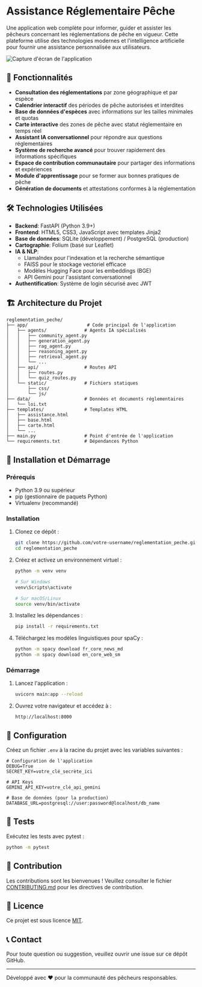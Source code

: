 # Assistance Réglementaire Pêche

Une application web complète pour informer, guider et assister les pêcheurs concernant les réglementations de pêche en vigueur. Cette plateforme utilise des technologies modernes et l'intelligence artificielle pour fournir une assistance personnalisée aux utilisateurs.

![Capture d'écran de l'application](https://via.placeholder.com/800x400?text=Assistance+Réglementaire+Pêche)

## 🌟 Fonctionnalités

- **Consultation des réglementations** par zone géographique et par espèce
- **Calendrier interactif** des périodes de pêche autorisées et interdites
- **Base de données d'espèces** avec informations sur les tailles minimales et quotas
- **Carte interactive** des zones de pêche avec statut réglementaire en temps réel
- **Assistant IA conversationnel** pour répondre aux questions réglementaires
- **Système de recherche avancé** pour trouver rapidement des informations spécifiques
- **Espace de contribution communautaire** pour partager des informations et expériences
- **Module d'apprentissage** pour se former aux bonnes pratiques de pêche
- **Génération de documents** et attestations conformes à la réglementation

## 🛠️ Technologies Utilisées

- **Backend**: FastAPI (Python 3.9+)
- **Frontend**: HTML5, CSS3, JavaScript avec templates Jinja2
- **Base de données**: SQLite (développement) / PostgreSQL (production)
- **Cartographie**: Folium (basé sur Leaflet)
- **IA & NLP**: 
  - LlamaIndex pour l'indexation et la recherche sémantique
  - FAISS pour le stockage vectoriel efficace
  - Modèles Hugging Face pour les embeddings (BGE)
  - API Gemini pour l'assistant conversationnel
- **Authentification**: Système de login sécurisé avec JWT

## 🏗️ Architecture du Projet

```
reglementation_peche/
├── app/                      # Code principal de l'application
│   ├── agents/              # Agents IA spécialisés
│   │   ├── community_agent.py
│   │   ├── generation_agent.py
│   │   ├── rag_agent.py
│   │   ├── reasoning_agent.py
│   │   ├── retrieval_agent.py
│   │   └── ...
│   ├── api/                 # Routes API
│   │   ├── routes.py
│   │   └── quiz_routes.py
│   └── static/              # Fichiers statiques
│       ├── css/
│       └── js/
├── data/                    # Données et documents réglementaires
│   └── loi.txt
├── templates/               # Templates HTML
│   ├── assistance.html
│   ├── base.html
│   ├── carte.html
│   └── ...
├── main.py                  # Point d'entrée de l'application
└── requirements.txt         # Dépendances Python
```

## 🚀 Installation et Démarrage

### Prérequis

- Python 3.9 ou supérieur
- pip (gestionnaire de paquets Python)
- Virtualenv (recommandé)

### Installation

1. Clonez ce dépôt :
   ```bash
   git clone https://github.com/votre-username/reglementation_peche.git
   cd reglementation_peche
   ```

2. Créez et activez un environnement virtuel :
   ```bash
   python -m venv venv
   
   # Sur Windows
   venv\Scripts\activate
   
   # Sur macOS/Linux
   source venv/bin/activate
   ```

3. Installez les dépendances :
   ```bash
   pip install -r requirements.txt
   ```

4. Téléchargez les modèles linguistiques pour spaCy :
   ```bash
   python -m spacy download fr_core_news_md
   python -m spacy download en_core_web_sm
   ```

### Démarrage

1. Lancez l'application :
   ```bash
   uvicorn main:app --reload
   ```

2. Ouvrez votre navigateur et accédez à :
   ```
   http://localhost:8000
   ```

## 🔧 Configuration

Créez un fichier `.env` à la racine du projet avec les variables suivantes :

```env
# Configuration de l'application
DEBUG=True
SECRET_KEY=votre_clé_secrète_ici

# API Keys
GEMINI_API_KEY=votre_clé_api_gemini

# Base de données (pour la production)
DATABASE_URL=postgresql://user:password@localhost/db_name
```

## 🧪 Tests

Exécutez les tests avec pytest :

```bash
python -m pytest
```

## 🤝 Contribution

Les contributions sont les bienvenues ! Veuillez consulter le fichier [CONTRIBUTING.md](CONTRIBUTING.md) pour les directives de contribution.

## 📄 Licence

Ce projet est sous licence [MIT](LICENSE).

## 📞 Contact

Pour toute question ou suggestion, veuillez ouvrir une issue sur ce dépôt GitHub.

---

Développé avec ❤️ pour la communauté des pêcheurs responsables.